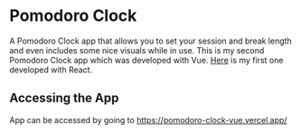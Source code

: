 # Pomodoro Clock
A Pomodoro Clock app that allows you to set your session and break length and even includes some nice visuals while in use. This is my second Pomodoro Clock app which was developed with Vue. [Here](https://github.com/joe-orav/pomodoro-clock) is my first one developed with React.

## Accessing the App
App can be accessed by going to https://pomodoro-clock-vue.vercel.app/

